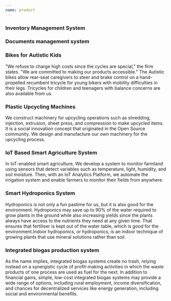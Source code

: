 ```yaml
---
name: product
---
```


### Inventory Management System

### Documents management system

### Bikes for Autistic Kids
"We refuse to charge high costs since the cycles are special," the firm states. "We are committed to making our products accessible." The Autistic bikes allow rear-seat caregivers to steer and brake control on a hand-propelled recumbent tricycle for young bikers with mobility difficulties in their legs. Tricycles for children and teenagers with balance concerns are also available from us.
### Plastic Upcycling Machines
We construct machinery for upcycling operations such as shredding, injection, extrusion, sheet press, and compression to make upcycled items. It is a social innovation concept that originated in the Open Source community. We design and manufacture our own machinery for the upcycling process.

### IoT Based Smart Agriculture System
In IoT-enabled smart agriculture, We develop a system to monitor farmland using sensors that detect variables such as temperature, light, humidity, and soil moisture. Then, with an IoT Analytics Platform, we automate the irrigation system and enable farmers to monitor their fields from anywhere.

### Smart Hydroponics System
Hydroponics is not only a fun pastime for us, but it is also good for the environment. Hydroponics may save up to 90% of the water required to grow plants in the ground while also increasing yields since the plants always have access to the nutrients they need at any given time. That ensures that fertiliser is kept out of the water table, which is good for the environment.Indoor hydroponics, or hydroponics, is an indoor technique of growing plants that use mineral solutions rather than soil.
### Integrated biogas production system
As the name implies, integrated biogas systems create no trash, relying instead on a synergistic cycle of profit-making activities in which the waste products of one process are used as fuel for the next.
In addition to financial gains, simple, low-cost integrated biogas systems may provide a wide range of options, including rural employment, income diversification, and chances for decentralized services like energy generation, including social and environmental benefits.
